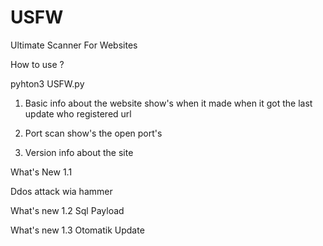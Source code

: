# USFW
Ultimate Scanner For Websites

How to use ?

pyhton3 USFW.py

1. Basic info about the website 
   show's when it made 
   when it got the last update
   who registered url


2. Port scan
   show's the open port's


3. Version info about the site


What's New 1.1

Ddos attack wia hammer

What's new 1.2
Sql Payload

What's new 1.3
Otomatik Update
